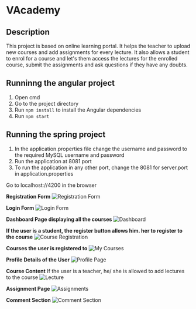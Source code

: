 # VAcademy

## Description
This project is based on online learning portal. It helps the teacher to upload new courses and add assignments for every lecture. It also allows a student to enrol for a course and let's them access the lectures for the enrolled course, submit the assignments and ask questions if they have any doubts.

## Runninng the angular project
1. Open cmd
2. Go to the project directory
3. Run `npm install` to install the Angular dependencies
4. Run `npm start`

## Running the spring project
1. In the application.properties file change the username and password to the required MySQL username and password
2. Run the application at 8081 port
3. To run the application in any other port, change the 8081 for server.port in application.properties

Go to localhost://4200 in the browser

**Registration Form**
![Registration Form](https://github.com/ssnehaa/VAcademy/blob/master/Screenshots/register.PNG "Registration Form")

**Login Form**
![Login Form](https://github.com/ssnehaa/VAcademy/blob/master/Screenshots/login.PNG "Login Form")

**Dashboard Page displaying all the courses**
![Dashboard](https://github.com/ssnehaa/VAcademy/blob/master/Screenshots/login.PNG "Dashboard")

**If the user is a student, the register button allows him. her to register to the course**
![Course Registration](https://github.com/ssnehaa/VAcademy/blob/master/Screenshots/register%20to%20a%20course.PNG "Course Registration")

**Courses the user is registered to**
![My Courses](https://github.com/ssnehaa/VAcademy/blob/master/Screenshots/login.PNG "My Course Page")

**Profile Details of the User**
![Profile Page](https://github.com/ssnehaa/VAcademy/blob/master/Screenshots/login.PNG "Profile Page")

**Course Content**
If the user is a teacher, he/ she is allowed to add lectures to the course
![Lecture](https://github.com/ssnehaa/VAcademy/blob/master/Screenshots/login.PNG "Lecture")

**Assignment Page**
![Assignments](https://github.com/ssnehaa/VAcademy/blob/master/Screenshots/login.PNG "Assignments")

**Comment Section**
![Comment Section](https://github.com/ssnehaa/VAcademy/blob/master/Screenshots/login.PNG "Comment Section")
